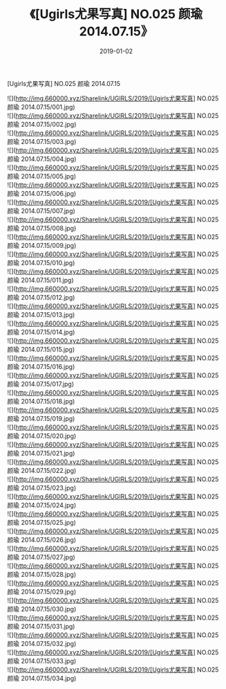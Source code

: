 ﻿---
layout: post
title:  《[Ugirls尤果写真] NO.025 颜瑜 2014.07.15》
date:   2019-01-02
img: http://img.660000.xyz/Sharelink/UGIRLS/2019/[Ugirls尤果写真] NO.025 颜瑜 2014.07.15/000.jpg
categories: [美女, 清纯, 唯美]
---

[Ugirls尤果写真] NO.025 颜瑜 2014.07.15

 ![](http://img.660000.xyz/Sharelink/UGIRLS/2019/[Ugirls尤果写真] NO.025 颜瑜 2014.07.15/001.jpg) <br>![](http://img.660000.xyz/Sharelink/UGIRLS/2019/[Ugirls尤果写真] NO.025 颜瑜 2014.07.15/002.jpg) <br>![](http://img.660000.xyz/Sharelink/UGIRLS/2019/[Ugirls尤果写真] NO.025 颜瑜 2014.07.15/003.jpg) <br>![](http://img.660000.xyz/Sharelink/UGIRLS/2019/[Ugirls尤果写真] NO.025 颜瑜 2014.07.15/004.jpg) <br>![](http://img.660000.xyz/Sharelink/UGIRLS/2019/[Ugirls尤果写真] NO.025 颜瑜 2014.07.15/005.jpg) <br>![](http://img.660000.xyz/Sharelink/UGIRLS/2019/[Ugirls尤果写真] NO.025 颜瑜 2014.07.15/006.jpg) <br>![](http://img.660000.xyz/Sharelink/UGIRLS/2019/[Ugirls尤果写真] NO.025 颜瑜 2014.07.15/007.jpg) <br>![](http://img.660000.xyz/Sharelink/UGIRLS/2019/[Ugirls尤果写真] NO.025 颜瑜 2014.07.15/008.jpg) <br>![](http://img.660000.xyz/Sharelink/UGIRLS/2019/[Ugirls尤果写真] NO.025 颜瑜 2014.07.15/009.jpg) <br>![](http://img.660000.xyz/Sharelink/UGIRLS/2019/[Ugirls尤果写真] NO.025 颜瑜 2014.07.15/010.jpg) <br>![](http://img.660000.xyz/Sharelink/UGIRLS/2019/[Ugirls尤果写真] NO.025 颜瑜 2014.07.15/011.jpg) <br>![](http://img.660000.xyz/Sharelink/UGIRLS/2019/[Ugirls尤果写真] NO.025 颜瑜 2014.07.15/012.jpg) <br>![](http://img.660000.xyz/Sharelink/UGIRLS/2019/[Ugirls尤果写真] NO.025 颜瑜 2014.07.15/013.jpg) <br>![](http://img.660000.xyz/Sharelink/UGIRLS/2019/[Ugirls尤果写真] NO.025 颜瑜 2014.07.15/014.jpg) <br>![](http://img.660000.xyz/Sharelink/UGIRLS/2019/[Ugirls尤果写真] NO.025 颜瑜 2014.07.15/015.jpg) <br>![](http://img.660000.xyz/Sharelink/UGIRLS/2019/[Ugirls尤果写真] NO.025 颜瑜 2014.07.15/016.jpg) <br>![](http://img.660000.xyz/Sharelink/UGIRLS/2019/[Ugirls尤果写真] NO.025 颜瑜 2014.07.15/017.jpg) <br>![](http://img.660000.xyz/Sharelink/UGIRLS/2019/[Ugirls尤果写真] NO.025 颜瑜 2014.07.15/018.jpg) <br>![](http://img.660000.xyz/Sharelink/UGIRLS/2019/[Ugirls尤果写真] NO.025 颜瑜 2014.07.15/019.jpg) <br>![](http://img.660000.xyz/Sharelink/UGIRLS/2019/[Ugirls尤果写真] NO.025 颜瑜 2014.07.15/020.jpg) <br>![](http://img.660000.xyz/Sharelink/UGIRLS/2019/[Ugirls尤果写真] NO.025 颜瑜 2014.07.15/021.jpg) <br>![](http://img.660000.xyz/Sharelink/UGIRLS/2019/[Ugirls尤果写真] NO.025 颜瑜 2014.07.15/022.jpg) <br>![](http://img.660000.xyz/Sharelink/UGIRLS/2019/[Ugirls尤果写真] NO.025 颜瑜 2014.07.15/023.jpg) <br>![](http://img.660000.xyz/Sharelink/UGIRLS/2019/[Ugirls尤果写真] NO.025 颜瑜 2014.07.15/024.jpg) <br>![](http://img.660000.xyz/Sharelink/UGIRLS/2019/[Ugirls尤果写真] NO.025 颜瑜 2014.07.15/025.jpg) <br>![](http://img.660000.xyz/Sharelink/UGIRLS/2019/[Ugirls尤果写真] NO.025 颜瑜 2014.07.15/026.jpg) <br>![](http://img.660000.xyz/Sharelink/UGIRLS/2019/[Ugirls尤果写真] NO.025 颜瑜 2014.07.15/027.jpg) <br>![](http://img.660000.xyz/Sharelink/UGIRLS/2019/[Ugirls尤果写真] NO.025 颜瑜 2014.07.15/028.jpg) <br>![](http://img.660000.xyz/Sharelink/UGIRLS/2019/[Ugirls尤果写真] NO.025 颜瑜 2014.07.15/029.jpg) <br>![](http://img.660000.xyz/Sharelink/UGIRLS/2019/[Ugirls尤果写真] NO.025 颜瑜 2014.07.15/030.jpg) <br>![](http://img.660000.xyz/Sharelink/UGIRLS/2019/[Ugirls尤果写真] NO.025 颜瑜 2014.07.15/031.jpg) <br>![](http://img.660000.xyz/Sharelink/UGIRLS/2019/[Ugirls尤果写真] NO.025 颜瑜 2014.07.15/032.jpg) <br>![](http://img.660000.xyz/Sharelink/UGIRLS/2019/[Ugirls尤果写真] NO.025 颜瑜 2014.07.15/033.jpg) <br>![](http://img.660000.xyz/Sharelink/UGIRLS/2019/[Ugirls尤果写真] NO.025 颜瑜 2014.07.15/034.jpg) <br>